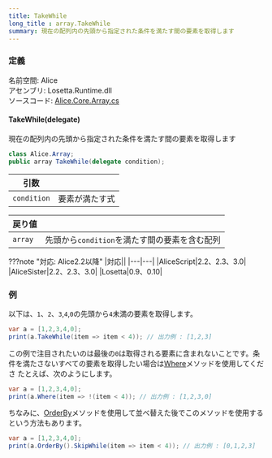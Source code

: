 ```yaml
---
title: TakeWhile
long_title : array.TakeWhile
summary: 現在の配列内の先頭から指定された条件を満たす間の要素を取得します
---
```


### 定義
名前空間: Alice<br/>
アセンブリ: Losetta.Runtime.dll<br/>
ソースコード: [Alice.Core.Array.cs](https://github.com/WSOFT-Project/Losetta/blob/master/Losetta.Runtime/Core/Extension/Alice.Core.Array.cs)

#### TakeWhile(delegate)

現在の配列内の先頭から指定された条件を満たす間の要素を取得します

```cs title="AliceScript"
class Alice.Array;
public array TakeWhile(delegate condition);
```

|引数| |
|-|-|
|`condition`|要素が満たす式|

|戻り値| |
|-|-|
|`array`|先頭から`condition`を満たす間の要素を含む配列|

???note "対応: Alice2.2以降"
    |対応||
    |---|---|
    |AliceScript|2.2、2.3、3.0|
    |AliceSister|2.2、2.3、3.0|
    |Losetta|0.9、0.10|

### 例
以下は、`1`、`2`、`3`,`4`,`0`の先頭から`4`未満の要素を取得します。

```cs title="AliceScript"
var a = [1,2,3,4,0];
print(a.TakeWhile(item => item < 4)); // 出力例 : [1,2,3]
```

この例で注目されたいのは最後の`0`は取得される要素に含まれないことです。条件を満たさないすべての要素を取得したい場合は[Where](./where.md)メソッドを使用してくださ
たとえば、次のようにします。

```cs title="AliceScript"
var a = [1,2,3,4,0];
print(a.Where(item => !(item < 4)); // 出力例 : [1,2,3,0]
```

ちなみに、[OrderBy](./orderby.md)メソッドを使用して並べ替えた後でこのメソッドを使用するという方法もあります。

```cs title="AliceScript"
var a = [1,2,3,4,0];
print(a.OrderBy().SkipWhile(item => item < 4)); // 出力例 : [0,1,2,3]
```